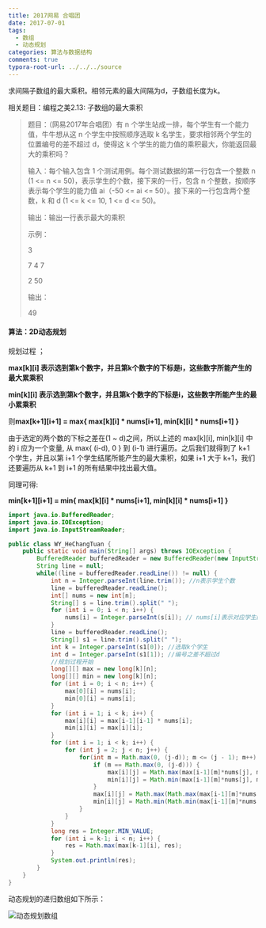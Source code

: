 ```yaml
---
title: 2017网易 合唱团
date: 2017-07-01
tags: 
  - 数组
  - 动态规划
categories: 算法与数据结构
comments: true
typora-root-url: ../../../source
---
```


求间隔子数组的最大乘积。相邻元素的最大间隔为d，子数组长度为k。

相关题目：编程之美2.13: 子数组的最大乘积

<!-- more -->

> 题目：（网易2017年合唱团）有 n 个学生站成一排，每个学生有一个能力值，牛牛想从这 n 个学生中按照顺序选取 k 名学生，要求相邻两个学生的位置编号的差不超过 d，使得这 k 个学生的能力值的乘积最大，你能返回最大的乘积吗？
>
> 输入：每个输入包含 1 个测试用例。每个测试数据的第一行包含一个整数 n (1 <= n <= 50)，表示学生的个数，接下来的一行，包含 n 个整数，按顺序表示每个学生的能力值 ai（-50 <= ai <= 50）。接下来的一行包含两个整数，k 和 d (1 <= k <= 10, 1 <= d <= 50)。
>
> 输出：输出一行表示最大的乘积
>
> 示例：
>
> 3
>
> 7  4  7
>
> 2  50
>
>输出：
>
> 49



#### 算法：2D动态规划

规划过程 ；

**max\[k][i] 表示选到第k个数字，并且第k个数字的下标是i，这些数字所能产生的最大累乘积**

**min\[k][i] 表示选到第k个数字，并且第k个数字的下标是i，这些数字所能产生的最小累乘积**

则**max\[k+1][i+1] = max{ max\[k][i] * nums[i+1], min\[k][i] * nums[i+1] }**

由于选定的两个数的下标之差在(1 ~ d)之间，所以上述的 max\[k][i], min\[k][i] 中的 i 应为一个变量, 从 max{ (i-d), 0 } 到 (i-1) 进行遍历。之后我们就得到了 k+1 个学生，并且以第 i+1 个学生结尾所能产生的最大乘积，如果 i+1 大于 k+1，我们还要遍历从 k+1 到 i+1 的所有结果中找出最大值。

同理可得:

**min\[k+1][i+1] = min{ max\[k][i] * nums[i+1], min\[k][i] * nums[i+1] }**




```java
import java.io.BufferedReader;
import java.io.IOException;
import java.io.InputStreamReader;

public class WY_HeChangTuan {
    public static void main(String[] args) throws IOException {
        BufferedReader bufferedReader = new BufferedReader(new InputStreamReader(System.in));
        String line = null;
        while((line = bufferedReader.readLine()) != null) {
            int n = Integer.parseInt(line.trim()); //n表示学生个数
            line = bufferedReader.readLine();
            int[] nums = new int[n];
            String[] s = line.trim().split(" ");
            for (int i = 0; i < n; i++) {
                nums[i] = Integer.parseInt(s[i]); // nums[i]表示对应学生的能力值
            }
            line = bufferedReader.readLine();
            String[] s1 = line.trim().split(" ");
            int k = Integer.parseInt(s1[0]); //选取k个学生
            int d = Integer.parseInt(s1[1]); //编号之差不超过d
            //规划过程开始
            long[][] max = new long[k][n];
            long[][] min = new long[k][n];
            for (int i = 0; i < n; i++) {
                max[0][i] = nums[i];
                min[0][i] = nums[i];
            }
            for (int i = 1; i < k; i++) {
                max[i][i] = max[i-1][i-1] * nums[i];
                min[i][i] = max[i][i];
            }
            for (int i = 1; i < k; i++) {
                for (int j = 2; j < n; j++) {
                    for(int m = Math.max(0, (j-d)); m <= (j - 1); m++) {
                        if (m == Math.max(0, (j-d))) {
                            max[i][j] = Math.max(max[i-1][m]*nums[j], min[i-1][m]*nums[j]);
                            min[i][j] = Math.min(max[i-1][m]*nums[j], min[i-1][m]*nums[j]);
                        }
                        max[i][j] = Math.max(Math.max(max[i-1][m]*nums[j], min[i-1][m]*nums[j]), max[i][j]);
                        min[i][j] = Math.min(Math.min(max[i-1][m]*nums[j], min[i-1][m]*nums[j]), min[i][j]);
                    }
                }
            }
            long res = Integer.MIN_VALUE;
            for (int i = k-1; i < n; i++) {
                res = Math.max(max[k-1][i], res);
            }
            System.out.println(res);
        }
    }
}
```

动态规划的递归数组如下所示：

![动态规划数组](hechangtuan.png)